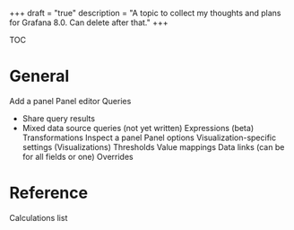 +++
draft = "true"
description = "A topic to collect my thoughts and plans for Grafana 8.0. Can delete after that."
+++

TOC

# General
Add a panel
Panel editor
Queries
- Share query results
- Mixed data source queries (not yet written)
Expressions (beta)
Transformations
Inspect a panel
Panel options
Visualization-specific settings (Visualizations)
Thresholds
Value mappings
Data links (can be for all fields or one)
Overrides


# Reference
Calculations list
